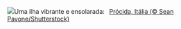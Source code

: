 ![](https://www.bing.com/th?id=OHR.ProcidaItaly_PT-BR4815511808_UHD.jpg&w=1000)Uma ilha vibrante e ensolarada:&nbsp;&ensp;[Prócida, Itália (© Sean Pavone/Shutterstock)](https://www.bing.com/th?id=OHR.ProcidaItaly_PT-BR4815511808_UHD.jpg)
<br><br/>

